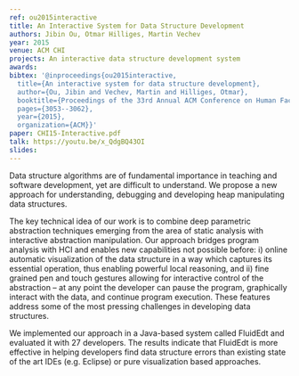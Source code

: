 ```yaml
---
ref: ou2015interactive
title: An Interactive System for Data Structure Development 
authors: Jibin Ou, Otmar Hilliges, Martin Vechev        
year: 2015
venue: ACM CHI
projects: An interactive data structure development system
awards:
bibtex: '@inproceedings{ou2015interactive,
  title={An interactive system for data structure development},
  author={Ou, Jibin and Vechev, Martin and Hilliges, Otmar},
  booktitle={Proceedings of the 33rd Annual ACM Conference on Human Factors in Computing Systems},
  pages={3053--3062},
  year={2015},
  organization={ACM}}'
paper: CHI15-Interactive.pdf
talk: https://youtu.be/x_QdgBQ43OI
slides: 
---
```


Data structure algorithms are of fundamental importance in teaching and software development, yet are difficult to understand. We propose a new approach for understanding, debugging and developing heap manipulating data structures.

The key technical idea of our work is to combine deep parametric abstraction techniques emerging from the area of static analysis with interactive abstraction manipulation. Our approach bridges program analysis with HCI and enables new capabilities not possible before: i) online automatic visualization of the data structure in a way which captures its essential operation, thus enabling powerful local reasoning, and ii) fine grained pen and touch gestures allowing for interactive control of the abstraction – at any point the developer can pause the program, graphically interact with the data, and continue program execution. These features address some of the most pressing challenges in developing data structures.

We implemented our approach in a Java-based system called FluidEdt and evaluated it with 27 developers. The results indicate that FluidEdt is more effective in helping developers find data structure errors than existing state of the art IDEs (e.g. Eclipse) or pure visualization based approaches.